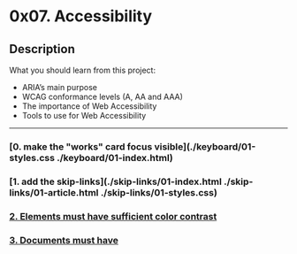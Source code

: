 # 0x07. Accessibility

## Description
What you should learn from this project:
 
* ARIA’s main purpose
* WCAG conformance levels (A, AA and AAA)
* The importance of Web Accessibility
* Tools to use for Web Accessibility
---

### [0. make the "works" card focus visible](./keyboard/01-styles.css ./keyboard/01-index.html)

### [1. add the skip-links](./skip-links/01-index.html ./skip-links/01-article.html ./skip-links/01-styles.css)

### [2. Elements must have sufficient color contrast](./fix-a11y/01-index.html)

### [3. Documents must have <title> element to aid in navigation](./fix-a11y/02-index.html)

### [4. <html> element must have a lang attribute](./fix-a11y/03-index.html)

### [5. Images must have alternate text ](./fix-a11y/04-index.html)

### [6. Form elements must have labels](./fix-a11y/05-index.html)

### [7. Links must have discernible text](./fix-a11y/06-index.html)

### [8. Zooming and scaling must not be disabled](./fix-a11y/07-index.html)

### [9. Heading levels should only increase by one and all page content must be contained by landmarks ](./fix-a11y/08-index.html)

### [10. Document must have one main landmark](./fix-a11y/09-index.html)

### [11. More than 2 elements become list](./fix-a11y/10-index.html)


---

## Author
* **Mahdi Ben Zouitina** - [mahdibz97](https://github.com/mahdibz97)
